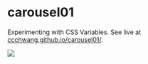 # carousel01

Experimenting with CSS Variables. See live at [ccchwang.github.io/carousel01/](https://ccchwang.github.io/carousel01/).

![](https://i.ibb.co/f8CJT59/Screen-Shot-2019-03-26-at-5-12-09-PM.png)
